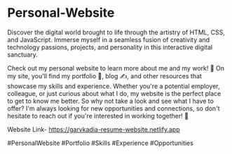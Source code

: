 # Personal-Website
Discover the digital world brought to life through the artistry of HTML, CSS, and JavaScript. Immerse myself in a seamless fusion of creativity and technology passions, projects, and personality in this interactive digital sanctuary.

Check out my personal website to learn more about me and my work! 🌟 On my site, you'll find my portfolio 📁, blog ✍️, and other resources that showcase my skills and experience. 
Whether you're a potential employer, colleague, or just curious about what I do, my website is the perfect place to get to know me better. So why not take a look and see what I have to offer? 
I'm always looking for new opportunities and connections, so don't hesitate to reach out if you're interested in working together! 🚀

Website Link- https://garvkadia-resume-website.netlify.app

#PersonalWebsite #Portfolio 
#Skills #Experience 
#Opportunities
